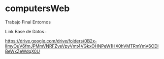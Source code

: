 # computersWeb
Trabajo Final Entornos 

Link Base de Datos : 

https://drive.google.com/drive/folders/0B2x-lImyOuV6fmJPMmVNRFZveVpyVmt4VGkxOHNPeW1HX0hVMTRmYmV6ODlBeWxZeWdqX0U
